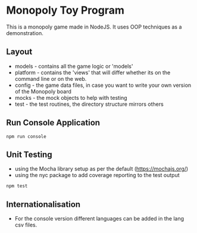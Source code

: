 # Monopoly Toy Program

This is a monopoly game made in NodeJS.  It uses OOP techniques as a demonstration.

## Layout 

* models - contains all the game logic or 'models'
* platform - contains the 'views' that will differ whether its on the command line or on the web.
* config - the game data files, in case you want to write your own version of the Monopoly board
* mocks - the mock objects to help with testing
* test - the test routines, the directory structure mirrors others

## Run Console Application

```
npm run console
```

## Unit Testing

* using the Mocha library setup as per the default (https://mochajs.org/)
* using the nyc package to add coverage reporting to the test output

```
npm test
```

## Internationalisation

* For the console version different languages can be added in the lang csv files.
